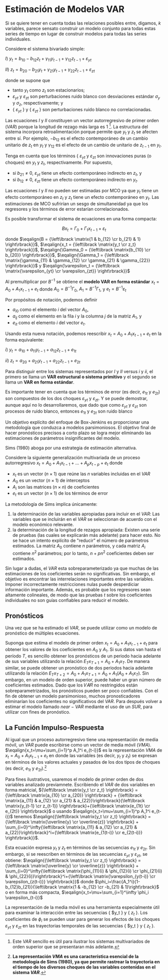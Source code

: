 # Estimación de Modelos VAR
Si se quiere tener en cuenta todas las relaciones posibles entre, digamos, $k$ variables, parece sensato construir un modelo conjunto para todas estas series de tiempo en lugar de construir modelos para todas las series individuales. 

Considere el sistema bivariado simple:

$I$) $y_t=b_{10}-b_{12}z_t+\gamma_{11}y_{t-1}+\gamma_{12}z_{t-1}+\varepsilon_{yt}$  

$II$) $z_t=b_{20}-b_{21}y_t+\gamma_{21}y_{t-1}+\gamma_{22}z_{t-1}+\varepsilon_{zt}$   

donde se supone que 
* tanto $y_t$ como $z_t$ son estacionarios; 
* $\varepsilon_{yt}$  y $\varepsilon_{zt}$ son perturbaciones ruido blanco con desviaciones estándar $\sigma_y$  y $\sigma_z$, respectivamente; y 
* { $\varepsilon_{yt}$ } y { $\varepsilon_{zt}$ } son perturbaciones ruido blanco no correlacionadas.

Las ecuaciones $I$ y $II$ constituyen un vector autorregresivo de primer orden ($VAR$) porque la longitud de rezago más larga es $1$ [^1]. La estructura del sistema incorpora retroalimentación porque permite que $y_t$ y $z_t$ se afecten entre sí. Por ejemplo, $-b_{12}$  es el efecto contemporáneo de un cambio unitario de $z_t$ en $y_t$ y $\gamma_{12}$  es el efecto de un cambio de unitario de $z_{t-1}$ en $y_t$. 

[^1]: Este _VAR_ sencillo es útil para ilustrar los sistemas multivariados de orden superior que se presentaran más adelante.

Tenga en cuenta que los términos { $\varepsilon_{yt}$ y $\varepsilon_{zt}$  son innovaciones puras (o choques) en $y_t$ y $z_t$, respectivamente. Por supuesto, 
* si $b_{21}≠0$, $\varepsilon_{yt}$  tiene un efecto contemporáneo indirecto en $z_t$, y
* si $b_{12}≠0$, $\varepsilon_{zt}$  tiene un efecto contemporáneo indirecto en $y_t$. 

Las ecuaciones $I$ y $II$ no pueden ser estimadas por MCO ya que $y_t$ tiene un efecto contemporáneo en $z_t$ y $z_t$ tiene un efecto contemporáneo en $y_t$. Las estimaciones de MCO sufrirían un sesgo de simultaneidad ya que los regresores y los términos de error estarían correlacionados.

Es posible transformar el sistema de ecuaciones en una forma compacta:

$$Bx_t= \Gamma_0 + \Gamma_1x_{t-1}+\varepsilon_t$$ 

donde $\eqalign{B = {\left\lbrack \matrix{1 & b_{12} \cr b_{21} & 1} \right\rbrack}}$, $\eqalign{x_t = {\left\lbrack \matrix{y_t \cr z_t} \right\rbrack}}$, $\eqalign{\Gamma_0 = {\left\lbrack \matrix{b_{10} \cr b_{20}} \right\rbrack}}$, $\eqalign{\Gamma_1 = {\left\lbrack \matrix{\gamma_{11} & \gamma_{12} \cr \gamma_{21} & \gamma_{22}} \right\rbrack}}$ y $\eqalign{\varepsilon_t = {\left\lbrack \matrix{\varepsilon_{yt} \cr \varepsilon_{zt}} \right\rbrack}}$

Al premultiplicar por $B^{−1}$ se obtiene el **modelo VAR en forma estándar** $x_t= A_0 + A_1x_{t-1}+e_t$  donde $A_0=B^{−1}\Gamma_0$, $A_1=B^{−1}\Gamma_1$, y $e_t=B^{−1}\varepsilon_t$

Por propósitos de notación, podemos definir
* $a_{i0}$  como el elemento $i$ del vector $A_0$,
* $a_{ij}$ como el elemento en la fila $i$ y la columna $j$ de la matriz $A_1$, y
* $e_{it}$ como el elemento $i$ del vector $e_t$. 

Usando esta nueva notación, podemos reescribir $x_t= A_0 + A_1x_{t-1}+e_t$ en la forma equivalente:

$i$) $y_t=a_{10}+a_{11}y_{t-1}+a_{12}z_{t-1}+e_{1t}$ 

$ii$) $z_t=a_{20}+a_{21}y_{t-1}+a_{22}z_{t-1}+e_{2t}$

Para distinguir entre los sistemas representados por $I$ y $II$ versus $i$ y $ii$, el primero se llama un **VAR estructural o sistema primitivo** y el segundo se llama un **VAR en forma estándar**. 

Es importante tener en cuenta que los términos de error (es decir, $e_{1t}$ y $e_{2t}$) son compuestos de los dos choques $\varepsilon_{yt}$  y $\varepsilon_{zt}$. Y se puede demostrar, aunque aquí no lo desarrollaremos, que dado que como $\varepsilon_{yt}$  y $\varepsilon_{zt}$ son procesos de ruido blanco, entonces $e_{1t}$ y $e_{2t}$ son ruido blanco

Un objetivo explícito del enfoque de Box-Jenkins es proporcionar una metodología que conduzca a modelos parsimoniosos. El objetivo final de hacer pronósticos precisos a corto plazo se logra mejor eliminando las estimaciones de parámetros insignificantes del modelo. 

Sims (1980) aboga por una estrategia de estimación alternativa. 

Considere la siguiente generalización multivariada de un proceso autorregresivo $x_t= A_0 + A_1x_{t-1}+...+A_px_{t-p}+e_t$ donde 
* $x_t$ es un vector ($n×1$) que reúne las 𝑛 variables incluidas en el $VAR$
* $A_0$ es un vector ($n×1$) de interceptos
* $A_i$ son las matrices ($n×n$) de coeficientes
* $e_t$ es un vector ($n×1$) de los términos de error

La metodología de Sims implica únicamente:
1) la determinación de las variables apropiadas para incluir en el $VAR$: Las variables que se incluirán en el $VAR$ se seleccionan de acuerdo con el modelo económico relevante.
2) la determinación de la longitud de rezagos apropiada: Existen una serie de pruebas (las cuales se explicarán más adelante) para hacer esto. No se hace un intento explícito de "reducir" el número de parámetros estimados. La matriz $A_0$ contiene $n$ parámetros, y cada matriz $A_i$ contiene $n^2$ parámetros; por lo tanto, $n+pn^2$ coeficientes deben ser estimados. 

Sin lugar a dudas, el $VAR$ esta sobreparameterizado ya que muchas de las estimaciones de los coeficientes serán no significativas. Sin embargo, el objetivo es encontrar las interrelaciones importantes entre las variables. Imponer incorrectamente restricciones nulas puede desperdiciar información importante. Además, es probable que los regresores sean altamente colineales, de modo que las pruebas $t$ sobre los coeficientes individuales no son guías confiables para reducir el modelo.

## Pronósticos
Una vez que se ha estimado el $VAR$, se puede utilizar como un modelo de pronóstico de múltiples ecuaciones. 

Suponga que estima el modelo de primer orden $x_t=A_0+A_1x_{t-1}+e_t$ para obtener los valores de los coeficientes en $A_0$ y $A_1$. Si sus datos van hasta el período $T$, es sencillo obtener los pronósticos de un periodo hacia adelante de sus variables utilizando la relación $E_Tx_{T+1}=A_0+A_1x_T$. De manera similar, se puede obtener un pronóstico de dos periodos hacia adelante utilizando la relación $E_Tx_{T+2}=A_0+A_1x_{T+1}=A_0+A_1(A_0+A_1x_T)$. Sin embargo, en un modelo de orden superior, puede haber un gran número de coeficientes estimados. Dado que los 𝑉𝐴𝑅 no restringidos están sobreparametrizados, los pronósticos pueden ser poco confiables. Con el fin de obtener un modelo parsimonioso, muchos pronosticadores eliminarían los coeficientes no significativos del $VAR$. Para después volver a estimar el modelo llamado $near-VAR$ mediante el uso de un $SUR$, para utilizar con fines de pronóstico. 

## La Función Impulso-Respuesta
Al igual que un proceso autorregresivo tiene una representación de media móvil, un $VAR$ puede escribirse como un vector de media móvil ($VMA$). 
$\eqalign{x_t=\mu+\sum_{i=1}^p A_1^i e_{t-i}}$ es la representación $VMA$ de $x_t=A_0+A_1x_{t-1}+e_t$  en donde las variables (es decir, $y_t$ y $z_t$) se expresan en términos de los valores actuales y pasados de los dos tipos de choques (es decir, $e_{1t}$ y $e_{2t}$).[^2] 
[^2]: **La representación $VMA$ es una característica esencial de la metodología de Sims (1980), ya que permite rastrear la trayectoria en el tiempo de los diversos choques de las variables contenidas en el sistema _VAR_**. 

Para fines ilustrativos, usaremos el modelo de primer orden de dos variables analizado previamnete. Escribiendo el $VAR$ de dos variables en forma matricial, ${\left\lbrack \matrix{y_t \cr z_t} \right\rbrack} = {\left\lbrack \matrix{a_{10} \cr a_{20}} \right\rbrack} + {\left\lbrack \matrix{a_{11} & a_{12} \cr a_{21} & a_{22}}\right\rbrack}{\left\lbrack \matrix{y_{t-1} \cr z_{t-1}} \right\rbrack}+{\left\lbrack \matrix{e_{1t} \cr e_{2t}} \right\rbrack}$ o usando $\eqalign{x_t=\mu+\sum_{i=1}^p A_1^i e_{t-i}}$ tenemos $\eqalign{{\left\lbrack \matrix{y_t \cr z_t} \right\rbrack} = {\left\lbrack \matrix{\overline{y} \cr \overline{z}} \right\rbrack} + \sum_{i=0}^\infty{\left\lbrack \matrix{a_{11} & a_{12} \cr a_{21} & a_{22}}\right\rbrack}^i+{\left\lbrack \matrix{e_{1(t-i)} \cr e_{2(t-i)}} \right\rbrack}}$.

Esta ecuación expresa $y_t$ y $z_t$ en términos de las secuencias $e_{1t}$ y $e_{2t}$. Sin embargo, si se reescriben en términos de las secuencias $\varepsilon_{yt}$ y $\varepsilon_{zt}$, se obtiene: $\eqalign{{\left\lbrack \matrix{y_t \cr z_t} \right\rbrack} = {\left\lbrack \matrix{\overline{y} \cr \overline{z}} \right\rbrack} + \sum_{i=0}^\infty{\left\lbrack \matrix{\phi_{11}(i) & \phi_{12}(i) \cr \phi_{21}(i) & \phi_{22}(i)}\right\rbrack}^i+{\left\lbrack \matrix{\varepsilon_{y(t-i)} \cr \varepsilon_{z(t-i)}} \right\rbrack}}$ donde $\phi_i=\frac{A_1^i}{1-b_{12}b_{21}}{\left\lbrack \matrix{1 & -b_{12} \cr -b_{21} & 1}\right\rbrack}$ o en forma más compacta, $\eqalign{x_t=\mu+\sum_{i=1}^\infty \phi_i \varepsilon_{t-i}}$

La representación de la media móvil es una herramienta especialmente útil para examinar la interacción entre las secuencias { $y_t } y { $z_t$ }. 
Los coeficientes de $\phi_i$  se pueden usar para generar los efectos de los choques $\varepsilon_{yt}$  y $\varepsilon_{zt}$  en las trayectorias temporales de las secuencias { $y_t } y { $z_t$ }. 











